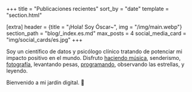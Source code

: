 +++
title = "Publicaciones recientes"
sort_by = "date"
template = "section.html"

[extra]
header = {title = "¡Hola! Soy Óscar~", img = "/img/main.webp"}
section_path = "blog/_index.es.md"
max_posts = 4
social_media_card = "img/social_cards/es.jpg"
+++

Soy un científico de datos y psicólogo clínico tratando de potenciar mi impacto positivo en el mundo. Disfruto [haciendo música](https://soundcloud.com/oskerwyld/sets/ii_album), senderismo, [fotografía](https://instagram.com/oskerwyld), levantando pesas, [programando](https://github.com/welpo), observando las estrellas, y leyendo.

Bienvenido a mi jardín digital. 🌱
